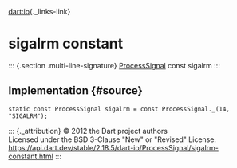 [dart:io](../../dart-io/dart-io-library){._links-link}

sigalrm constant
================

::: {.section .multi-line-signature}
[ProcessSignal](../processsignal-class) const sigalrm
:::

Implementation {#source}
--------------

``` {.language-dart data-language="dart"}
static const ProcessSignal sigalrm = const ProcessSignal._(14, "SIGALRM");
```

::: {._attribution}
© 2012 the Dart project authors\
Licensed under the BSD 3-Clause \"New\" or \"Revised\" License.\
<https://api.dart.dev/stable/2.18.5/dart-io/ProcessSignal/sigalrm-constant.html>
:::
